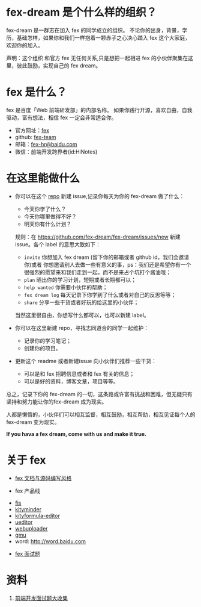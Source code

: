 # fex-dream 是个什么样的组织？

fex-dream 是一群志在加入 fex 的同学成立的组织。
不论你的出身，背景，学历，基础怎样，如果你和我们一样抱着一颗赤子之心决心踏入 fex 这个大家庭，欢迎你的加入。

声明：这个组织 和官方 fex 无任何关系,只是想把一起相进 fex 的小伙伴聚集在这里，彼此鼓励，实现自己的 fex dream。

# fex 是什么？

fex 是百度「Web 前端研发部」的内部名称。 如果你践行开源，喜欢自由，自我驱动，富有想法，相信 fex 一定会非常适合你。

- 官方网址：[fex](http://fex.baidu.com/)
- github: [fex-team](https://github.com/fex-team/)
- 邮箱：fex-hr@baidu.com
- 微信：前端开发跨界者(id:HiNotes)


# 在这里能做什么

- 你可以在这个 [repo](https://github.com/fex-dream/fex-dream) 新建 issue,记录你每天为你的 fex-dream 做了什么：
  + 今天你学了什么？
  + 今天你哪里做得不好？
  + 明天你有什么计划？

  规则：在 <https://github.com/fex-dream/fex-dream/issues/new> 新建 issue。各个 label 的意思大致如下：
  - `invite` 你想加入 fex dream (留下你的邮箱或者 github id，我们会邀请你)或者 你想邀请别人去做一些有意义的事，ps：我们还是希望你有一个很强烈的愿望来和我们走到一起，而不是来占个坑打个酱油哦；
  - `plan` 晒出你的学习计划，短期或者长期都可以；
  - `help wanted` 你需要小伙伴的帮助；
  - `fex dream log` 每天记录下你学到了什么或者对自己的反思等等；
  - `share` 分享一些干货或者好玩的给这里的小伙伴；

  当然这里很自由，你想写什么都可以，也可以新建 label。

- 你可以在这里新建 repo，寻找志同道合的同学一起维护：
  + 记录你的学习笔记；
  + 创建你的项目。
- 更新这个 readme 或者新建issue 向小伙伴们推荐一些干货：
  + 可以是和 fex 招聘信息或者和 fex 有关的信息；
  + 可以是好的资料，博客文章，项目等等。

总之，记录下你的 fex-dream 的一切，这条路或许富有挑战和困难，但无疑只有坚持和努力能让你的fex-dream 成为现实。

人都是懒惰的，小伙伴们可以相互监督，相互鼓励，相互帮助，相互见证每个人的 fex-dream 变为现实。

**If you hava a fex dream, come with us and make it true.**


# 关于 fex

+ [fex 文档与源码编写风格](https://github.com/fex-team/styleguide)

+ fex 产品线
 - [fis](https://github.com/fex-team/fis/)
 - [kityminder](https://github.com/fex-team/kityminder/)
 - [kityformula-editor](https://github.com/fex-team/kityformula-editor/)
 - [ueditor](http://github.com/fex-team/ueditor/)
 - [webuploader](https://github.com/fex-team/webuploader/)
 - [gmu](https://github.com/fex-team/gmu/)
 - word: http://word.baidu.com

+ [fex 面试题](https://github.com/fex-team/interview-questions)


# 资料

1. [前端开发面试题大收集](https://github.com/paddingme/Front-end-Web-Development-Interview-Question)
